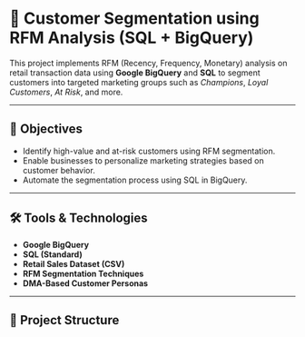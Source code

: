 # 🧩 Customer Segmentation using RFM Analysis (SQL + BigQuery)

This project implements RFM (Recency, Frequency, Monetary) analysis on retail transaction data using **Google BigQuery** and **SQL** to segment customers into targeted marketing groups such as *Champions*, *Loyal Customers*, *At Risk*, and more.

---

## 📌 Objectives

- Identify high-value and at-risk customers using RFM segmentation.
- Enable businesses to personalize marketing strategies based on customer behavior.
- Automate the segmentation process using SQL in BigQuery.

---

## 🛠️ Tools & Technologies

- **Google BigQuery**
- **SQL (Standard)**
- **Retail Sales Dataset (CSV)**
- **RFM Segmentation Techniques**
- **DMA-Based Customer Personas**

---

## 📂 Project Structure

